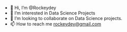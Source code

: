 - 👋 Hi, I’m @Rockeydey
- 👀 I’m interested in Data Science Projects
- 💞️ I’m looking to collaborate on Data Science projects.
- 📫 How to reach me rockeydey@gmail.com

<!---
Rockeydey/Rockeydey is a ✨ special ✨ repository because its `README.md` (this file) appears on your GitHub profile.
You can click the Preview link to take a look at your changes.
--->
